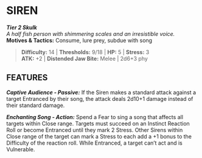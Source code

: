 # SIREN

***Tier 2 Skulk***  
*A half fish person with shimmering scales and an irresistible voice.*  
**Motives & Tactics:** Consume, lure prey, subdue with song

> **Difficulty:** 14 | **Thresholds:** 9/18 | **HP:** 5 | **Stress:** 3  
> **ATK:** +2 | **Distended Jaw Bite:** Melee | 2d6+3 phy  

## FEATURES

***Captive Audience - Passive:*** If the Siren makes a standard attack against a target Entranced by their song, the attack deals 2d10+1 damage instead of their standard damage.

***Enchanting Song - Action:*** Spend a Fear to sing a song that affects all targets within Close range. Targets must succeed on an Instinct Reaction Roll or become Entranced until they mark 2 Stress. Other Sirens within Close range of the target can mark a Stress to each add a +1 bonus to the Difficulty of the reaction roll. While Entranced, a target can’t act and is Vulnerable.
